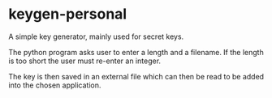 keygen-personal
===============

A simple key generator, mainly used for secret keys.

The python program asks user to enter a length and a filename. If the
length is too short the user must re-enter an integer.

The key is then saved in an external file which can then be read to
be added into the chosen application.